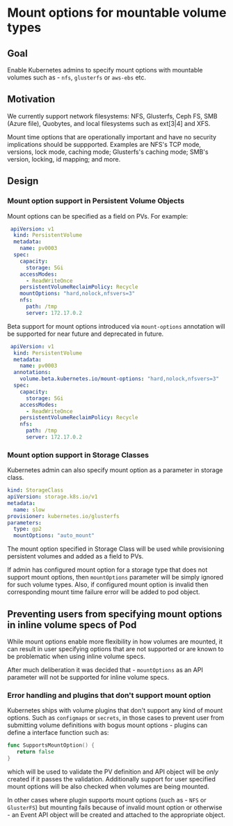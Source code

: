 # Mount options for mountable volume types

## Goal

Enable Kubernetes admins to specify mount options with mountable volumes
such as  - `nfs`, `glusterfs` or `aws-ebs` etc.

## Motivation

We currently support network filesystems: NFS, Glusterfs, Ceph FS, SMB (Azure file), Quobytes, and local filesystems such as ext[3|4] and XFS.

Mount time options that are operationally important and have no security implications should be suppported. Examples are NFS's TCP mode, versions, lock mode, caching mode; Glusterfs's caching mode; SMB's version, locking, id mapping; and more.

## Design

### Mount option support in Persistent Volume Objects

Mount options can be specified as a field on PVs. For example:

``` yaml
 apiVersion: v1
  kind: PersistentVolume
  metadata:
    name: pv0003
  spec:
    capacity:
      storage: 5Gi
    accessModes:
      - ReadWriteOnce
    persistentVolumeReclaimPolicy: Recycle
    mountOptions: "hard,nolock,nfsvers=3"
    nfs:
      path: /tmp
      server: 172.17.0.2
```


Beta support for mount options introduced via `mount-options` annotation will be supported for near future
and deprecated in future.


``` yaml
 apiVersion: v1
  kind: PersistentVolume
  metadata:
    name: pv0003
  annotations:
    volume.beta.kubernetes.io/mount-options: "hard,nolock,nfsvers=3"
  spec:
    capacity:
      storage: 5Gi
    accessModes:
      - ReadWriteOnce
    persistentVolumeReclaimPolicy: Recycle
    nfs:
      path: /tmp
      server: 172.17.0.2
```

### Mount option support in Storage Classes

Kubernetes admin can also specify mount option as a parameter in storage class.

```yaml
kind: StorageClass
apiVersion: storage.k8s.io/v1
metadata:
  name: slow
provisioner: kubernetes.io/glusterfs
parameters:
  type: gp2
  mountOptions: "auto_mount"
```

The mount option specified in Storage Class will be used while provisioning persistent volumes
and added as a field to PVs.

If admin has configured mount option for a storage type that does not support mount options,
then `mountOptions` parameter will be simply ignored for such volume types.  Also, if configured
mount option is invalid then corresponding mount time failure error will be added to pod object.


## Preventing users from specifying mount options in inline volume specs of Pod

While mount options enable more flexibility in how volumes are mounted, it can result
in user specifying options that are not supported or are known to be problematic when
using inline volume specs.

After much deliberation it was decided that - `mountOptions` as an API parameter will not be supported
for inline volume specs.

### Error handling and plugins that don't support mount option

Kubernetes ships with volume plugins that don't support any kind of mount options. Such as `configmaps` or `secrets`,
in those cases to prevent user from submitting volume definitions with bogus mount options - plugins can define a interface function
such as:

```go
func SupportsMountOption() {
   return false
}
```

which will be used to validate the PV definition and API object will be *only* created if it passes the validation. Additionally
support for user specified mount options will be also checked when volumes are being mounted.

In other cases where plugin supports mount options (such as - `NFS` or `GlusterFS`) but mounting fails because of invalid mount
option or otherwise - an Event API object will be created and attached to the appropriate object.

